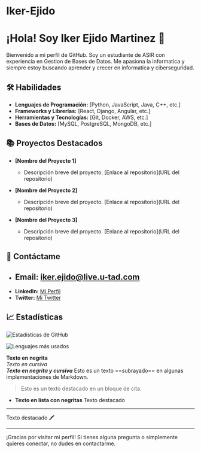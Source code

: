 # Iker-Ejido
# ¡Hola! Soy Iker Ejido Martinez 👋

Bienvenido a mi perfil de GitHub. Soy un estudiante de ASIR con experiencia en Gestion de Bases de Datos. Me apasiona la informatica y siempre estoy buscando aprender y crecer en informatica y ciberseguridad.

## 🛠 Habilidades

- **Lenguajes de Programación:** [Python, JavaScript, Java, C++, etc.]
- **Frameworks y Librerías:** [React, Django, Angular, etc.]
- **Herramientas y Tecnologías:** [Git, Docker, AWS, etc.]
- **Bases de Datos:** [MySQL, PostgreSQL, MongoDB, etc.]

## 📚 Proyectos Destacados

- **[Nombre del Proyecto 1]**
  - Descripción breve del proyecto. [Enlace al repositorio](URL del repositorio)
  
- **[Nombre del Proyecto 2]**
  - Descripción breve del proyecto. [Enlace al repositorio](URL del repositorio)

- **[Nombre del Proyecto 3]**
  - Descripción breve del proyecto. [Enlace al repositorio](URL del repositorio)

## 💬 Contáctame

- **Email:** iker.ejido@live.u-tad.com
  --
- **LinkedIn:** [Mi Perfil](https://es.linkedin.com/)
- **Twitter:** [Mi Twitter](https://x.com/?lang=es)

## 📈 Estadísticas

![Estadísticas de GitHub](https://github-readme-stats.vercel.app/api?username=Skkeri&show_icons=true&count_private=true&hide_title=true&hide=prs&theme=dark)

![Lenguajes más usados](https://github-readme-stats.vercel.app/api/top-langs/?username=Skkeri&layout=compact&theme=dark)

**Texto en negrita**  
*Texto en cursiva*  
**_Texto en negrita y cursiva_**
Esto es un texto ==subrayado== en algunas implementaciones de Markdown.
> Esto es un texto destacado en un bloque de cita.
- **Texto en lista con negritas**
Texto destacado
--------------
Texto destacado 🖍️


---

¡Gracias por visitar mi perfil! Si tienes alguna pregunta o simplemente quieres conectar, no dudes en contactarme.
